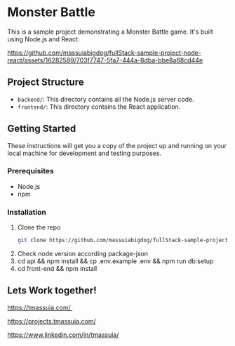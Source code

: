 # Monster Battle

This is a sample project demonstrating a Monster Battle game. It's built using Node.js and React.
  

https://github.com/massuiabigdog/fullStack-sample-project-node-react/assets/16282589/703f7747-5fa7-444a-8dba-bbe8a68cd44e


## Project Structure

- `backend/`: This directory contains all the Node.js server code.
- `frontend/`: This directory contains the React application.

## Getting Started

These instructions will get you a copy of the project up and running on your local machine for development and testing purposes.

### Prerequisites

- Node.js
- npm

### Installation

1. Clone the repo
   ```sh
   git clone https://github.com/massuiabigdog/fullStack-sample-project-node-react.git

2. Check node version according package-json
3. cd api && npm install  && cp .env.example .env && npm run db:setup
4. cd front-end && npm install


## Lets Work together! 

https://tmassuia.com/ 

https://projects.tmassuia.com/

https://www.linkedin.com/in/tmassuia/
